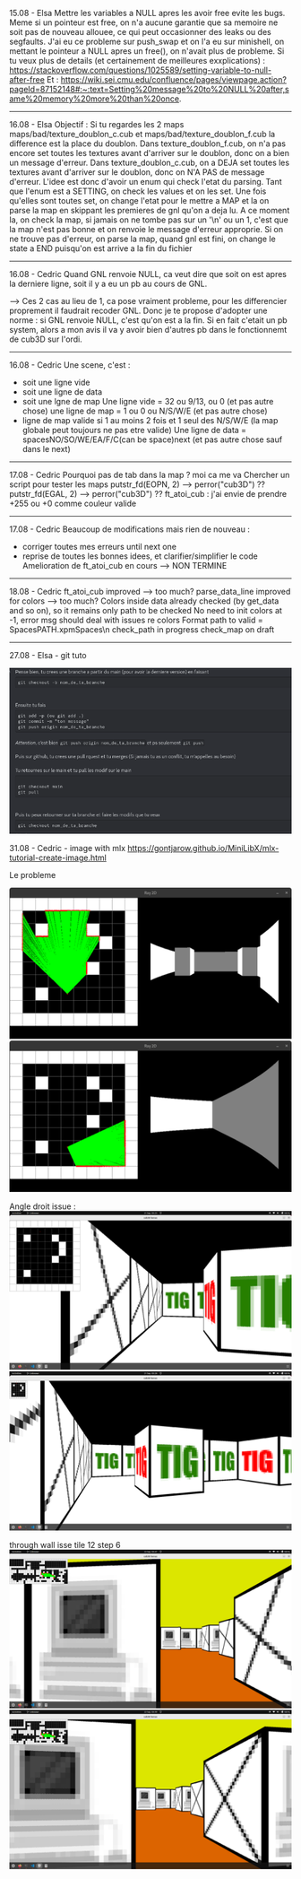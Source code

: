 15.08 - Elsa
Mettre les variables a NULL apres les avoir free evite les bugs. Meme si un pointeur est free, on n'a aucune garantie que sa memoire ne soit pas de nouveau allouee, ce qui peut occasionner des leaks ou des segfaults.
J'ai eu ce probleme sur push_swap et on l'a eu sur minishell, on mettant le pointeur a NULL apres un free(), on n'avait plus de probleme.
Si tu veux plus de details (et certainement de meilleures exxplications) : https://stackoverflow.com/questions/1025589/setting-variable-to-null-after-free
Et : https://wiki.sei.cmu.edu/confluence/pages/viewpage.action?pageId=87152148#:~:text=Setting%20message%20to%20NULL%20after,same%20memory%20more%20than%20once.

---

16.08 - Elsa
Objectif :
Si tu regardes les 2 maps maps/bad/texture_doublon_c.cub et maps/bad/texture_doublon_f.cub
la difference est la place du doublon.
Dans texture_doublon_f.cub,	on n'a pas encore set toutes les textures avant d'arriver sur le doublon, donc on a bien un message d'erreur.
Dans texture_doublon_c.cub, on a DEJA set toutes les textures avant d'arriver sur le doublon, donc on N'A PAS de message d'erreur.
L'idee est donc d'avoir un enum qui check l'etat du parsing.
Tant que l'enum est a SETTING,
	on check les values et on les set. Une fois qu'elles sont toutes set,
	on change l'etat pour le mettre a MAP et la on parse la map en skippant les premieres 
	de gnl qu'on a deja lu.
	A ce moment la, on check la map, si jamais on ne tombe pas sur un '\n' ou un 1,
	c'est que la map n'est pas bonne et on renvoie le message d'erreur approprie.
Si on ne trouve pas d'erreur, on parse la map, quand gnl est fini,
	on change le state a END puisqu'on est arrive a la fin du fichier

---

16.08 - Cedric
Quand GNL renvoie NULL, ca veut dire que soit on est apres la derniere ligne, soit il y a eu un pb au cours de GNL.  

--> Ces 2 cas au lieu de 1, ca pose vraiment probleme, pour les differencier proprement il faudrait recoder GNL.
Donc je te propose d'adopter une norme : si GNL renvoie NULL, c'est qu'on est a la fin.
Si en fait c'etait un pb system, alors a mon avis il va y avoir bien d'autres pb dans le fonctionnemt de cub3D sur l'ordi.

---

16.08 - Cedric
Une scene, c'est :
- soit une ligne vide
- soit une ligne de data
- soit une lgne de map
Une ligne vide  = 32 ou 9/13, ou 0 (et pas autre chose)
une ligne de map = 1 ou 0 ou N/S/W/E (et pas autre chose)
- ligne de map valide si 1 au moins 2 fois et 1 seul des N/S/W/E (la map globale peut toujours ne pas etre valide)
Une ligne de data  = spacesNO/SO/WE/EA/F/C(can be space)next (et pas autre chose sauf dans le next)

---

17.08 - Cedric
Pourquoi pas de tab dans la map ? moi ca me va
Chercher un script pour tester les maps
putstr_fd(EOPN, 2) --> perror("cub3D") ??
putstr_fd(EGAL, 2) --> perror("cub3D") ??
ft_atoi_cub : j'ai envie de prendre +255 ou +0 comme couleur valide

--- 

17.08 - Cedric
Beaucoup de modifications mais rien de nouveau :
- corriger toutes mes erreurs until next one
- reprise de toutes les bonnes idees, et clarifier/simplifier le code
Amelioration de ft_atoi_cub en cours --> NON TERMINE

--- 

18.08 - Cedric
ft_atoi_cub improved --> too much?
parse_data_line improved for colors --> too much?
Colors inside data already checked (by get_data and so on), so it remains only path to be checked
No need to init colors at -1, error msg should deal with issues re colors
Format path to valid = SpacesPATH.xpmSpaces\n
check_path in progress
check_map on draft

--- 

27.08 - Elsa - git tuto

![alt text](image.png)

31.08 - Cedric - image with mlx
https://gontjarow.github.io/MiniLibX/mlx-tutorial-create-image.html


Le probleme

![alt text](image-1.png)
![alt text](image-2.png)

Angle droit issue :
![alt text](image-3.png)
![alt text](image-4.png)

through wall isse tile 12 step 6
![alt text](image-5.png)
![alt text](image-6.png)